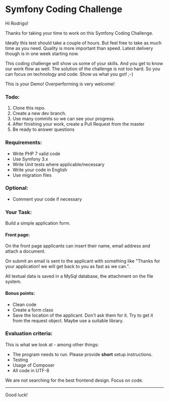 # Symfony Coding Challenge

Hi Rodrigo!

Thanks for taking your time to work on this Symfony Coding Challenge.

Ideally this test should take a couple of hours. But feel free to take as much time as you need. Quality is more important than speed. Latest delivery though is in one week starting now.

This coding challenge will show us some of your skills. And you get to know our work flow as well. The solution of the challenge is not too hard. So you can focus on technology and code. Show us what you got! ;-)

This is your Demo! Overperforming is very welcome!

### Todo:

1. Clone this repo.
2. Create a new dev branch.
3. Use many commits so we can see your progress.
4. After finishing your work, create a Pull Request from the master
5. Be ready to answer questions

### Requirements:
* Write PHP 7 valid code
* Use Symfony 3.x
* Write Unit tests where applicable/necessary
* Write your code in English
* Use migration files

### Optional:
* Comment your code if necessary

### Your Task:
Build a simple application form. 

#### Front page:
On the front page applicants can insert their name, email address and attach a document.

On submit an email is sent to the applicant with something like "Thanks for your application! we will get back to you as fast as we can.".

All textual data is saved in a MySql database, the attachment on the file system.

#### Bonus points:
* Clean code
* Create a form class
* Save the location of the applicant. Don't ask them for it. Try to get it from the request object. Maybe use a suitable library.

### Evaluation criteria:
This is what we look at - among other things:
* The program needs to run. Please provide **short** setup instructions.
* Testing
* Usage of Composer
* All code in UTF-8

We are not searching for the best frontend design. Focus on code.

---

Good luck!
